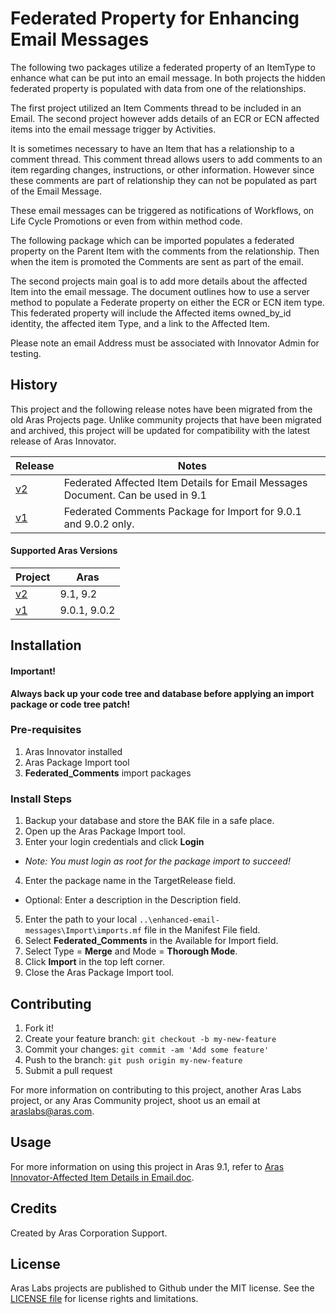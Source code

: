 # Federated Property for Enhancing Email Messages

The following two packages utilize a federated property of an ItemType to enhance what can be put into an email message. In both projects the hidden federated property is populated with data from one of the relationships.

The first project utilized an Item Comments thread to be included in an Email. The second project however adds details of an ECR or ECN affected items into the email message trigger by Activities.

It is sometimes necessary to have an Item that has a relationship to a comment thread. This comment thread allows users to add comments to an item regarding changes, instructions, or other information. However since these comments are part of relationship they can not be populated as part of the Email Message.

These email messages can be triggered as notifications of Workflows, on Life Cycle Promotions or even from within method code.

The following package which can be imported populates a federated property on the Parent Item with the comments from the relationship. Then when the item is promoted the Comments are sent as part of the email.

The second projects main goal is to add more details about the affected Item into the email message. The document outlines how to use a server method to populate a Federate property on either the ECR or ECN item type. This federated property will include the Affected items owned_by_id identity, the affected item Type, and a link to the Affected Item.

Please note an email Address must be associated with Innovator Admin for testing.

## History

This project and the following release notes have been migrated from the old Aras Projects page. Unlike community projects that have been migrated and archived, this project will be updated for compatibility with the latest release of Aras Innovator.

Release | Notes
--------|--------
[v2](https://github.com/ArasLabs/enhanced-email-messages/releases/tag/v2) | Federated Affected Item Details for Email Messages Document. Can be used in 9.1
[v1](https://github.com/ArasLabs/enhanced-email-messages/releases/tag/v1) | Federated Comments Package for Import for 9.0.1 and 9.0.2 only.

#### Supported Aras Versions

Project | Aras
--------|------
[v2](https://github.com/ArasLabs/enhanced-email-messages/releases/tag/v2) | 9.1, 9.2
[v1](https://github.com/ArasLabs/enhanced-email-messages/releases/tag/v1) | 9.0.1, 9.0.2

## Installation

#### Important!
**Always back up your code tree and database before applying an import package or code tree patch!**

### Pre-requisites

1. Aras Innovator installed
2. Aras Package Import tool
3. **Federated_Comments** import packages

### Install Steps

1. Backup your database and store the BAK file in a safe place.
2. Open up the Aras Package Import tool.
3. Enter your login credentials and click **Login**
  * _Note: You must login as root for the package import to succeed!_
4. Enter the package name in the TargetRelease field.
  * Optional: Enter a description in the Description field.
5. Enter the path to your local `..\enhanced-email-messages\Import\imports.mf` file in the Manifest File field.
6. Select **Federated_Comments** in the Available for Import field.
7. Select Type = **Merge** and Mode = **Thorough Mode**.
8. Click **Import** in the top left corner.
9. Close the Aras Package Import tool.

## Contributing

1. Fork it!
2. Create your feature branch: `git checkout -b my-new-feature`
3. Commit your changes: `git commit -am 'Add some feature'`
4. Push to the branch: `git push origin my-new-feature`
5. Submit a pull request

For more information on contributing to this project, another Aras Labs project, or any Aras Community project, shoot us an email at araslabs@aras.com.

## Usage

For more information on using this project in Aras 9.1, refer to [Aras Innovator-Affected Item Details in Email.doc](.\Documentation\Aras%20Innovator-Affected%20Item%20Details%20in%20Email.doc).

## Credits

Created by Aras Corporation Support.

## License

Aras Labs projects are published to Github under the MIT license. See the [LICENSE file](./LICENSE.md) for license rights and limitations.
